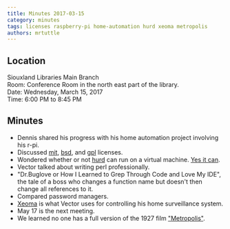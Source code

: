 ```yaml
---
title: Minutes 2017-03-15
category: minutes
tags: licenses raspberry-pi home-automation hurd xeoma metropolis
authors: mrtuttle
---
```


## Location

Siouxland Libraries Main Branch  
Room: Conference Room in the north east part of the library.  
Date: Wednesday, March 15, 2017  
Time: 6:00 PM to 8:45 PM

## Minutes

* Dennis shared his progress with his home automation project involving his r-pi.
* Discussed [mit](https://en.wikipedia.org/wiki/MIT_License), [bsd](http://www.linfo.org/bsdlicense.html), and [gpl](https://www.gnu.org/licenses/gpl.html) licenses.
* Wondered whether or not [hurd](https://www.gnu.org/software/hurd/index.html) can run on a virtual machine.  [Yes it can](https://www.researchut.com/blog/debian-hurd-on-virtualbox).
* Vector talked about writing perl professionally.
* "Dr.Buglove or How I Learned to Grep Through Code and Love My IDE", the tale of a boss who changes a function name but doesn't then change all references to it.
* Compared password managers.
* [Xeoma](http://felenasoft.com/xeoma/en/) is what Vector uses for controlling his home surveillance system.
* May 17 is the next meeting.
* We learned no one has a full version of the 1927 film ["Metropolis"](https://en.wikipedia.org/wiki/Metropolis_(1927_film)).
